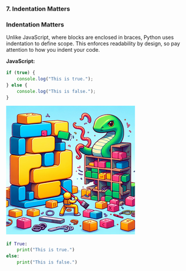 
### 7. Indentation Matters

### Indentation Matters
Unlike JavaScript, where blocks are enclosed in braces, Python uses indentation to define scope. This enforces readability by design, so pay attention to how you indent your code.

**JavaScript:**
```javascript
if (true) {
    console.log("This is true.");
} else {
    console.log("This is false.");
}
```

![Indentation Matters](./images/7.png)

```python
if True:
    print("This is true.")
else:
    print("This is false.")
```